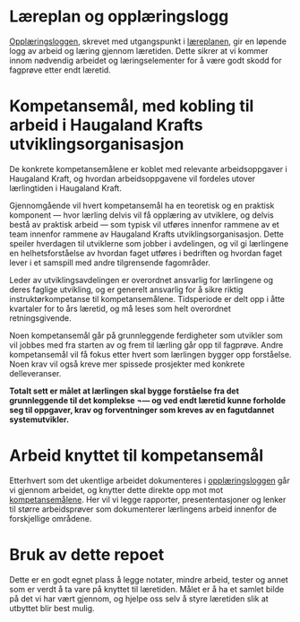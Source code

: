 # Læreplan og opplæringslogg

[Opplæringsloggen](opplaeringslogg/README.md), skrevet med utgangspunkt i [læreplanen](laereplan/README.md), gir en løpende logg av arbeid og læring gjennom læretiden. Dette sikrer at vi kommer innom nødvendig arbeidet og læringselementer for å være godt skodd for fagprøve etter endt læretid.

# Kompetansemål, med kobling til arbeid i Haugaland Krafts utviklingsorganisasjon
De konkrete kompetansemålene er koblet med relevante arbeidsoppgaver i Haugaland Kraft, og hvordan arbeidsoppgavene vil fordeles utover lærlingtiden i Haugaland Kraft.

Gjennomgående vil hvert kompetansemål ha en teoretisk og en praktisk komponent — hvor lærling delvis vil få opplæring av utviklere, og delvis bestå av praktisk arbeid — som typisk vil utføres innenfor rammene av et team innenfor rammene av Haugaland Krafts utviklingsorganisasjon. Dette speiler hverdagen til utviklerne som jobber i avdelingen, og vil gi lærlingene en helhetsforståelse av hvordan faget utføres i bedriften og hvordan faget lever i et samspill med andre tilgrensende fagområder.

Leder av utviklingsavdelingen er overordnet ansvarlig for lærlingene og deres faglige utvikling, og er generelt ansvarlig for å sikre riktig instruktørkompetanse til kompetansemålene. Tidsperiode er delt opp i åtte kvartaler for to års læretid, og må leses som helt overordnet retningsgivende. 

Noen kompetansemål går på grunnleggende ferdigheter som utvikler som vil jobbes med fra starten av og frem til lærling går opp til fagprøve. Andre kompetansemål vil få fokus etter hvert som lærlingen bygger opp forståelse. Noen krav vil også kreve mer spissede prosjekter med konkrete delleveranser. 

**Totalt sett er målet at lærlingen skal bygge forståelse fra det grunnleggende til det komplekse ¬— og ved endt læretid kunne forholde seg til oppgaver, krav og forventninger som kreves av en fagutdannet systemutvikler.**


# Arbeid knyttet til kompetansemål
Etterhvert som det ukentlige arbeidet dokumenteres i [opplæringsloggen](opplaeringslogg/README.md) går vi gjennom arbeidet, og knytter dette direkte opp mot mot [kompetansemålene](kompetansemaal/README.md). Her vil vi legge rapporter, presententasjoner og lenker til større arbeidsprøver som dokumenterer lærlingens arbeid innenfor de forskjellige områdene.

# Bruk av dette repoet

Dette er en godt egnet plass å legge notater, mindre arbeid, tester og annet som er verdt å ta vare på knyttet til læretiden. Målet er å ha et samlet bilde på det vi har vært gjennom, og hjelpe oss selv å styre læretiden slik at utbyttet blir best mulig. 